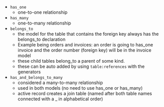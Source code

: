 * `has_one`
  * one-to-one relationship
* `has_many`
  * one-to-many relationship
* `belongs_to`
  * the model for the table that contains the foreign key always has the belongs_to declaration
  * Example being orders and invoices: an order is going to has_one invoice and the order number (foreign key) will be in the invoice model
  * these child tables belong_to a parent of some kind.
  * these can be auto added by using `table:references` with the generators
* `has_and_belongs_to_many`
  * considered a many-to-many relationship
  * used in both models (no need to use has_one or has_many)
  * active record creates a join table (named after both table names connected with a _ in alphabetical order)
